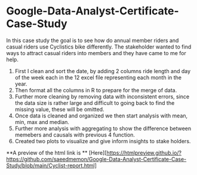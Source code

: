 # Google-Data-Analyst-Certificate-Case-Study

In this case study the goal is to see how do annual member riders and casual riders use Cyclistics bike differently. The stakeholder wanted to find ways to attract casual riders into members and they have came to me for help.


1. First I clean and sort the date, by adding 2 columns ride length and day of the week each in the 12 excel file representing each month in the year.
2. Then format all the columns in R to prepare for the merge of data.
3. Further more cleaning by removing data with inconsistent errors, since the data size is rather large and difficult to going back to find the missing value, these will be omitted.
4. Once data is cleaned and organized we then start analysis with mean, min, max and median.
5. Further more analysis with aggregating to show the difference between memebers and causals with previous 4 function.
6. Created two plots to visualize and give inform insights to stake holders.

**A preview of the html link is ** [Here][https://htmlpreview.github.io/?https://github.com/saeedmemon/Google-Data-Analyst-Certificate-Case-Study/blob/main/Cyclist-report.html]
